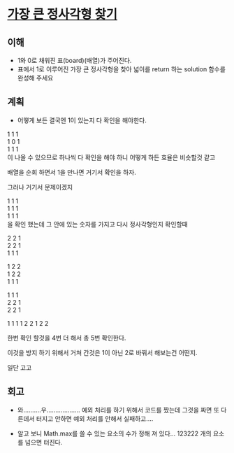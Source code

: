 # [가장 큰 정사각형 찾기](https://programmers.co.kr/learn/courses/30/lessons/12905)

## 이해

- 1와 0로 채워진 표(board)(배열)가 주어진다.
- 표에서 1로 이루어진 가장 큰 정사각형을 찾아 넓이를 return 하는 solution 함수를 완성해 주세요

## 계획

- 어떻게 보든 결국엔 1이 있는지 다 확인을 해야한다. 

1 1 1  
1 0 1  
1 1 1  
이 나올 수 있으므로 하나씩 다 확인을 해야 하니 어떻게 하든 효율은 비슷할것 같고  

배열을 순회 하면서 1을 만나면 거기서 확인을 하자.

그러나 거기서 문제이겠지 

1 1 1  
1 1 1  
1 1 1  
을 확인 했는데 그 안에 있는 숫자를 가지고 다시 정사각형인지 확인할때

2 2 1  
2 2 1  
1 1 1  

1 2 2  
1 2 2  
1 1 1  

1 1 1  
2 2 1  
2 2 1  

1 1 1
1 2 2
1 2 2

한번 확인 할것을 4번 더 해서 총 5번 확인한다.

이것을 방지 하기 위해서 거쳐 간것은 1이 아닌 2로 바꿔서 해보는건 어떤지.

일단 고고

## 회고

- 와..........우................... 예외 처리를 하기 위해서 코드를 짰는데 그것을 짜면 또 다른데서 터지고 안하면 예외 처리를 안해서 실패하고....

- 알고 보니 Math.max를 쓸 수 있는 요소의 수가 정해 져 있다... 123222 개의 요소를 넘으면 터진다.
